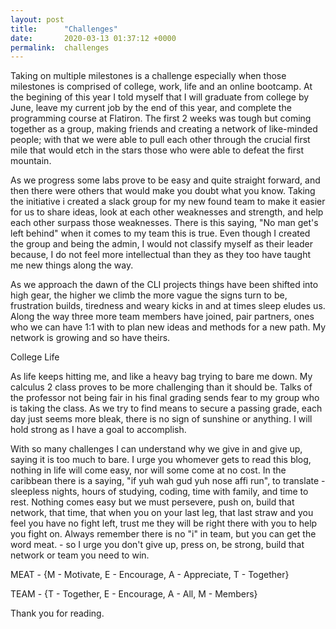 ```yaml
---
layout: post
title:      "Challenges"
date:       2020-03-13 01:37:12 +0000
permalink:  challenges
---
```



Taking on multiple milestones is a challenge especially when those milestones is comprised of college, work, life and an online bootcamp. At the begining of this year I told myself that I will graduate from college by June, leave my current job by the end of this year, and complete the programming course at Flatiron. The first 2 weeks was tough but coming together as a group, making friends and creating a network of like-minded people; with that we were able to pull each other through the crucial first mile that would etch in the stars those who were able to defeat the first mountain.

As we progress some labs prove to be easy and quite straight forward, and then there were others that would make you doubt what you know. Taking the initiative i created a slack group for my new found team to make it easier for us to share ideas, look at each other weaknesses and strength, and help each other surpass those weaknesses. There is this saying, "No man get's left behind" when it comes to my team this is true. Even though I created the group and being the admin, I would not classify myself as their leader because, I do not feel more intellectual than they as they too have taught me new things along the way.

As we approach the dawn of the CLI projects things have been shifted into high gear, the higher we climb the more vague the signs turn to be, frustration builds, tiredness and weary kicks in and at times sleep eludes us. Along the way three more team members have joined, pair partners, ones who we can have 1:1 with to plan new ideas and methods for a new path. My network is growing and so have theirs.


College Life

As life keeps hitting me, and like a heavy bag trying to bare me down. My calculus 2 class proves to be more challenging than it should be. Talks of the professor not being fair in his final grading sends fear to my group who is taking the class. As we try to find means to secure a passing grade, each day just seems more bleak, there is no sign of sunshine or anything. I will hold strong as I have a goal to accomplish.

With so many challenges I can understand why we give in and give up, saying it is too much to bare. I urge you whomever gets to read this blog, nothing in life will come easy, nor will some come at no cost. In the caribbean there is a saying, "if yuh wah gud yuh nose affi run", to translate - sleepless nights, hours of studying, coding, time with family, and time to rest. Nothing comes easy but we must persevere, push on, build that network, that time, that when you on your last leg, that last straw and you feel you have no fight left, trust me they will be right there with you to help you fight on. Always remember there is no "i" in team, but you can get the word meat. - so I urge you don't give up, press on, be strong, build that network or team you need to win.

MEAT - {M - Motivate, E - Encourage, A - Appreciate, T - Together}

TEAM - {T - Together, E - Encourage, A - All, M - Members}

Thank you for reading.
